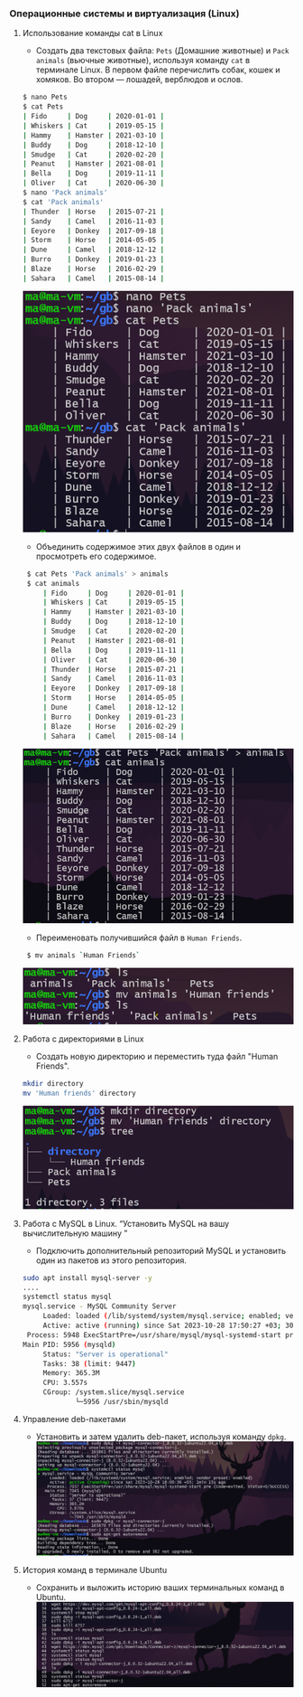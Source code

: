 ### Операционные системы и виртуализация (Linux)

1. Использование команды cat в Linux
   - Создать два текстовых файла: `Pets` (Домашние животные) и `Pack animals` (вьючные животные), используя команду `cat` в терминале Linux. В первом файле перечислить собак, кошек и хомяков. Во втором — лошадей, верблюдов и ослов.
    ``` bash
    $ nano Pets
    $ cat Pets
    | Fido     | Dog     | 2020-01-01 |
    | Whiskers | Cat     | 2019-05-15 |
    | Hammy    | Hamster | 2021-03-10 |
    | Buddy    | Dog     | 2018-12-10 |
    | Smudge   | Cat     | 2020-02-20 |
    | Peanut   | Hamster | 2021-08-01 |
    | Bella    | Dog     | 2019-11-11 |
    | Oliver   | Cat     | 2020-06-30 |
    $ nano 'Pack animals'
    $ cat 'Pack animals'
    | Thunder  | Horse   | 2015-07-21 |
    | Sandy    | Camel   | 2016-11-03 |
    | Eeyore   | Donkey  | 2017-09-18 |
    | Storm    | Horse   | 2014-05-05 |
    | Dune     | Camel   | 2018-12-12 |
    | Burro    | Donkey  | 2019-01-23 |
    | Blaze    | Horse   | 2016-02-29 |
    | Sahara   | Camel   | 2015-08-14 |
    ```
   
    ![alt text](./images/1.png)
   - Объединить содержимое этих двух файлов в один и просмотреть его содержимое.
   ```bash
    $ cat Pets 'Pack animals' > animals
    $ cat animals
        | Fido     | Dog     | 2020-01-01 |
        | Whiskers | Cat     | 2019-05-15 |
        | Hammy    | Hamster | 2021-03-10 |
        | Buddy    | Dog     | 2018-12-10 |
        | Smudge   | Cat     | 2020-02-20 |
        | Peanut   | Hamster | 2021-08-01 |
        | Bella    | Dog     | 2019-11-11 |
        | Oliver   | Cat     | 2020-06-30 |
        | Thunder  | Horse   | 2015-07-21 |
        | Sandy    | Camel   | 2016-11-03 |
        | Eeyore   | Donkey  | 2017-09-18 |
        | Storm    | Horse   | 2014-05-05 |
        | Dune     | Camel   | 2018-12-12 |
        | Burro    | Donkey  | 2019-01-23 |
        | Blaze    | Horse   | 2016-02-29 |
        | Sahara   | Camel   | 2015-08-14 |
   ```
   ![alt text](./images/2.png)
   - Переименовать получившийся файл в `Human Friends`.
   ```bash
    $ mv animals `Human Friends`
   ```
    ![alt text](./images/3.png)
2. Работа с директориями в Linux
   - Создать новую директорию и переместить туда файл "Human Friends".
    ```bash
    mkdir directory
    mv 'Human friends' directory
    ```
    ![alt text](./images/4.png)
3. Работа с MySQL в Linux. “Установить MySQL на вашу вычислительную машину ”
   - Подключить дополнительный репозиторий MySQL и установить один из пакетов из этого репозитория.
   ```bash
   sudo apt install mysql-server -y
   ....
   systemctl status mysql
   mysql.service - MySQL Community Server
        Loaded: loaded (/lib/systemd/system/mysql.service; enabled; vendor preset: enabled)
        Active: active (running) since Sat 2023-10-28 17:50:27 +03; 30s ago
    Process: 5948 ExecStartPre=/usr/share/mysql/mysql-systemd-start pre (code=exited, status=0/SUCCESS)
   Main PID: 5956 (mysqld)
        Status: "Server is operational"
        Tasks: 38 (limit: 9447)
        Memory: 365.3M
        CPU: 3.557s
        CGroup: /system.slice/mysql.service
                └─5956 /usr/sbin/mysqld
   ```

4. Управление deb-пакетами
   - Установить и затем удалить deb-пакет, используя команду `dpkg`.
    ![alt text](./images/5.png)
5. История команд в терминале Ubuntu
   - Сохранить и выложить историю ваших терминальных команд в Ubuntu.
    ![alt text](./images/6.png)

